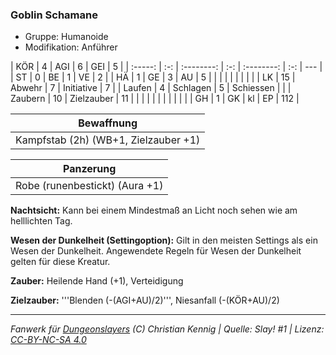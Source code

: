 ### Goblin Schamane

- Gruppe: Humanoide
- Modifikation: Anführer

|   KÖR   |  4  |    AGI     |  6  |    GEI     |  5  |
| :-----: | :-: | :--------: | :-: | :--------: | :-: | --- |
|   ST    |  0  |     BE     |  1  |     VE     |  2  |
|   HÄ    |  1  |     GE     |  3  |     AU     |  5  |
|         |     |            |     |            |     |     |
|   LK    | 15  |   Abwehr   |  7  | Initiative |  7  |
| Laufen  |  4  |  Schlagen  |  5  | Schiessen  |     |
| Zaubern | 10  | Zielzauber | 11  |            |     |
|         |     |            |     |            |     |     |
|   GH    |  1  |     GK     | kl  |     EP     | 112 |

|              Bewaffnung              |
| :----------------------------------: |
| Kampfstab (2h) (WB+1, Zielzauber +1) |

|           Panzerung            |
| :----------------------------: |
| Robe (runenbestickt) (Aura +1) |

**Nachtsicht:** Kann bei einem Mindestmaß an Licht noch sehen wie am helllichten Tag.

**Wesen der Dunkelheit (Settingoption):** Gilt in den meisten Settings als ein Wesen der Dunkelheit. Angewendete Regeln für Wesen der Dunkelheit gelten für diese Kreatur.

**Zauber:** Heilende Hand (+1), Verteidigung

**Zielzauber:** '''Blenden (-(AGI+AU)/2)''', Niesanfall (-(KÖR+AU)/2)

---

_Fanwerk für [Dungeonslayers](https://www.dungeonslayers.net/) (C) Christian Kennig | Quelle: Slay! #1 | Lizenz: [CC-BY-NC-SA 4.0](https://creativecommons.org/licenses/by-nc-sa/4.0/deed.de)_
